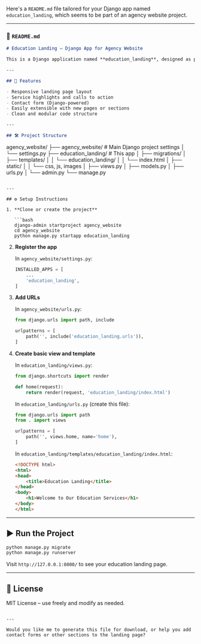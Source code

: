 Here's a `README.md` file tailored for your Django app named `education_landing`, which seems to be part of an agency website project.

---

### 📄 `README.md`

```markdown
# Education Landing – Django App for Agency Website

This is a Django application named **education_landing**, designed as part of the `agency_website` project. It serves as a landing page for educational services, offering an engaging, responsive frontend backed by Django's powerful backend capabilities.

---

## 🚀 Features

- Responsive landing page layout
- Service highlights and calls to action
- Contact form (Django-powered)
- Easily extensible with new pages or sections
- Clean and modular code structure

---

## 🛠️ Project Structure

```

agency\_website/
├── agency\_website/       # Main Django project settings
│   └── settings.py
├── education\_landing/    # This app
│   ├── migrations/
│   ├── templates/
│   │   └── education\_landing/
│   │       └── index.html
│   ├── static/
│   │   └── css, js, images
│   ├── views.py
│   ├── models.py
│   ├── urls.py
│   └── admin.py
└── manage.py

````

---

## ⚙️ Setup Instructions

1. **Clone or create the project**

   ```bash
   django-admin startproject agency_website
   cd agency_website
   python manage.py startapp education_landing
````

2. **Register the app**

   In `agency_website/settings.py`:

   ```python
   INSTALLED_APPS = [
       ...
       'education_landing',
   ]
   ```

3. **Add URLs**

   In `agency_website/urls.py`:

   ```python
   from django.urls import path, include

   urlpatterns = [
       path('', include('education_landing.urls')),
   ]
   ```

4. **Create basic view and template**

   In `education_landing/views.py`:

   ```python
   from django.shortcuts import render

   def home(request):
       return render(request, 'education_landing/index.html')
   ```

   In `education_landing/urls.py` (create this file):

   ```python
   from django.urls import path
   from . import views

   urlpatterns = [
       path('', views.home, name='home'),
   ]
   ```

   In `education_landing/templates/education_landing/index.html`:

   ```html
   <!DOCTYPE html>
   <html>
   <head>
       <title>Education Landing</title>
   </head>
   <body>
       <h1>Welcome to Our Education Services</h1>
   </body>
   </html>
   ```

---

## ▶️ Run the Project

```bash
python manage.py migrate
python manage.py runserver
```

Visit `http://127.0.0.1:8000/` to see your education landing page.

---

## 📌 License

MIT License – use freely and modify as needed.

```

---

Would you like me to generate this file for download, or help you add contact forms or other sections to the landing page?
```
